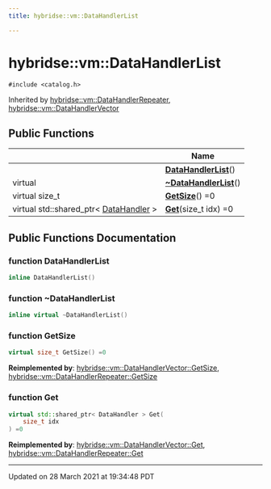 ```yaml
---
title: hybridse::vm::DataHandlerList

---
```


# hybridse::vm::DataHandlerList




`#include <catalog.h>`

Inherited by [hybridse::vm::DataHandlerRepeater](/hybridse/usage/api/markdownClasses/classhybridse_1_1vm_1_1_data_handler_repeater.md), [hybridse::vm::DataHandlerVector](/hybridse/usage/api/markdownClasses/classhybridse_1_1vm_1_1_data_handler_vector.md)

## Public Functions

|                | Name           |
| -------------- | -------------- |
| | **[DataHandlerList](/hybridse/usage/api/markdownClasses/classhybridse_1_1vm_1_1_data_handler_list.md#function-datahandlerlist)**() |
| virtual | **[~DataHandlerList](/hybridse/usage/api/markdownClasses/classhybridse_1_1vm_1_1_data_handler_list.md#function-~datahandlerlist)**() |
| virtual size_t | **[GetSize](/hybridse/usage/api/markdownClasses/classhybridse_1_1vm_1_1_data_handler_list.md#function-getsize)**() =0 |
| virtual std::shared_ptr< [DataHandler](/hybridse/usage/api/markdownClasses/classhybridse_1_1vm_1_1_data_handler.md) > | **[Get](/hybridse/usage/api/markdownClasses/classhybridse_1_1vm_1_1_data_handler_list.md#function-get)**(size_t idx) =0 |

## Public Functions Documentation

### function DataHandlerList

```cpp
inline DataHandlerList()
```


### function ~DataHandlerList

```cpp
inline virtual ~DataHandlerList()
```


### function GetSize

```cpp
virtual size_t GetSize() =0
```


**Reimplemented by**: [hybridse::vm::DataHandlerVector::GetSize](/hybridse/usage/api/markdownClasses/classhybridse_1_1vm_1_1_data_handler_vector.md#function-getsize), [hybridse::vm::DataHandlerRepeater::GetSize](/hybridse/usage/api/markdownClasses/classhybridse_1_1vm_1_1_data_handler_repeater.md#function-getsize)


### function Get

```cpp
virtual std::shared_ptr< DataHandler > Get(
    size_t idx
) =0
```


**Reimplemented by**: [hybridse::vm::DataHandlerVector::Get](/hybridse/usage/api/markdownClasses/classhybridse_1_1vm_1_1_data_handler_vector.md#function-get), [hybridse::vm::DataHandlerRepeater::Get](/hybridse/usage/api/markdownClasses/classhybridse_1_1vm_1_1_data_handler_repeater.md#function-get)


-------------------------------

Updated on 28 March 2021 at 19:34:48 PDT